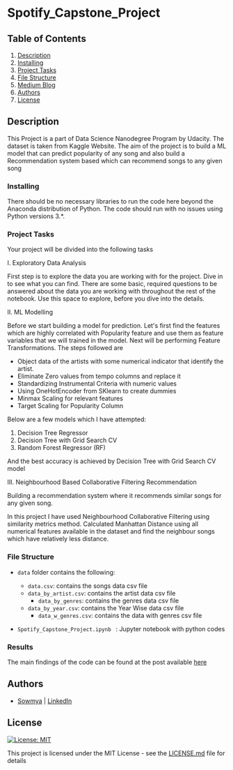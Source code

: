 # Spotify_Capstone_Project

## Table of Contents
1. [Description](#description)
2. [Installing](#installing)
3. [Project Tasks](#Tasks)
4. [File Structure](#FileStructure)
5. [Medium Blog](#blog)
5. [Authors](#authors)
6. [License](#license)

<a name="descripton"></a>
## Description

This Project is a part of Data Science Nanodegree Program by Udacity.
The dataset is taken from Kaggle Website. 
The aim of the project is to build a ML model that can predict popularity of any song and also build a Recommendation system based which can recommend songs to any given song

<a name="installing"></a>
### Installing
There should be no necessary libraries to run the code here beyond the Anaconda distribution of Python. The code should run with no issues using Python versions 3.*.

<a name="Tasks"></a>
### Project Tasks
Your project will be divided into the following tasks

I. Exploratory Data Analysis

First step is to explore the data you are working with for the project. Dive in to see what you can find. There are some basic, required questions to be answered about the data you are working with throughout the rest of the notebook. Use this space to explore, before you dive into the details.

II. ML Modelling

Before we start building a model for prediction. Let's first find the features which are highly correlated with Popularity feature and use them as feature variables that we will trained in the model.
Next will be performing Feature Transformations. The steps followed are 
* Object data of the artists with some numerical indicator that identify the artist.
* Eliminate Zero values from tempo columns and replace it
* Standardizing Instrumental Criteria with numeric values
* Using OneHotEncoder from SKlearn to create dummies
* Minmax Scaling for relevant features
* Target Scaling for Popularity Column

Below are a few models which I have attempted:
1. Decision Tree Regressor
2. Decision Tree with Grid Search CV
3. Random Forest Regressor (RF)

And  the best accuracy is achieved by Decision Tree with Grid Search CV model

III. Neighbourhood Based Collaborative Filtering Recommendation

Building a recommendation system where it recommends similar songs for any given song.

In this project I have used Neighbourhood Collaborative Filtering using similarity metrics method. Calculated Manhattan Distance using all numerical features available in the dataset and find the neighbour songs which have relatively less distance.

<a name="FileStructure"></a>
### File Structure

* `data` folder contains the following:
    * `data.csv`: contains the songs data csv file
    * `data_by_artist.csv`: contains the artist data csv file
	  * `data_by_genres`: contains the genres data csv file
    * `data_by_year.csv`: contains the Year Wise data csv file
	  * `data_w_genres.csv`: contains the data with genres csv file
  
* `Spotify_Capstone_Project.ipynb ` : Jupyter notebook with python codes

<a name="blog"></a>
### Results
The main findings of the code can be found at the post available [here]()

<a name="authors"></a>
## Authors

* [Sowmya](https://github.com/sunkusowmyasree/) | [LinkedIn](https://www.linkedin.com/in/sunku96/)

<a name="license"></a>

## License
[![License: MIT](https://img.shields.io/badge/License-MIT-yellow.svg)](https://opensource.org/licenses/MIT)

This project is licensed under the MIT License - see the [LICENSE.md](LICENSE.md) file for details

